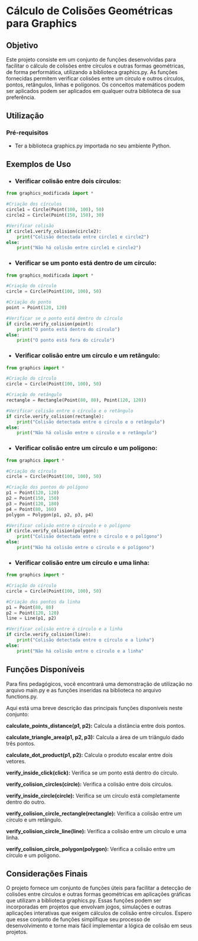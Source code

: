 
# Cálculo de Colisões Geométricas para Graphics

## Objetivo
Este projeto consiste em um conjunto de funções desenvolvidas para facilitar o cálculo de colisões entre círculos e outras formas geométricas, de forma performática, utilizando a biblioteca graphics.py. As funções fornecidas permitem verificar colisões entre um círculo e outros círculos, pontos, retângulos, linhas e polígonos. Os conceitos matemáticos podem ser aplicados podem ser aplicados em qualquer outra biblioteca de sua preferência.


## Utilização

### Pré-requisitos
- Ter a biblioteca graphics.py importada no seu ambiente Python.


## Exemplos de Uso

- ### Verificar colisão entre dois círculos:
````python
from graphics_modificada import *

#Criação dos círculos
circle1 = Circle(Point(100, 100), 50)
circle2 = Circle(Point(150, 150), 30)

#Verificar colisão
if circle1.verify_colision(circle2):
	print("Colisão detectada entre circle1 e circle2")
else:
	print("Não há colisão entre circle1 e circle2")
````

- ### Verificar se um ponto está dentro de um círculo:
````python
from graphics_modificada import *

#Criação do círculo
circle = Circle(Point(100, 100), 50) 

#Criação do ponto
point = Point(120, 120)

#Verificar se o ponto está dentro do círculo
if circle.verify_colision(point):
	print("O ponto está dentro do círculo")
else:
	print("O ponto está fora do círculo")
````

- ### Verificar colisão entre um círculo e um retângulo:
````python
from graphics import *

#Criação do círculo
circle = Circle(Point(100, 100), 50)

#Criação do retângulo
rectangle = Rectangle(Point(80, 80), Point(120, 120))

#Verificar colisão entre o círculo e o retângulo
if circle.verify_colision(rectangle):
	print("Colisão detectada entre o círculo e o retângulo")
else:
	print("Não há colisão entre o círculo e o retângulo")
````

- ### Verificar colisão entre um círculo e um polígono:

````python
from graphics import *

#Criação do círculo
circle = Circle(Point(100, 100), 50)

#Criação dos pontos do polígono
p1 = Point(120, 120)
p2 = Point(150, 150)
p3 = Point(120, 180)
p4 = Point(80, 160)
polygon = Polygon(p1, p2, p3, p4)

#Verificar colisão entre o círculo e o polígono
if circle.verify_colision(polygon):
	print("Colisão detectada entre o círculo e o polígono")
else:
	print("Não há colisão entre o círculo e o polígono")
````

- ### Verificar colisão entre um círculo e uma linha:
````python
from graphics import *

#Criação do círculo
circle = Circle(Point(100, 100), 50)

#Criação dos pontos da linha
p1 = Point(80, 80)
p2 = Point(120, 120)
line = Line(p1, p2)

#Verificar colisão entre o círculo e a linha
if circle.verify_colision(line):
	print("Colisão detectada entre o círculo e a linha")
else:
	print("Não há colisão entre o círculo e a linha"
````


## Funções Disponíveis
 Para fins pedagógicos, você encontrará uma demonstração de utilização no arquivo main.py e as funções inseridas na biblioteca no arquivo functions.py. 

Aqui está uma breve descrição das principais funções disponíveis neste conjunto:

**calculate_points_distance(p1, p2):** Calcula a distância entre dois pontos.

**calculate_triangle_area(p1, p2, p3):** Calcula a área de um triângulo dado três pontos.

**calculate_dot_product(p1, p2):** Calcula o produto escalar entre dois vetores.

**verify_inside_click(click):** Verifica se um ponto está dentro do círculo.

**verify_colision_circles(circle):** Verifica a colisão entre dois círculos.

**verify_inside_circle(circle):** Verifica se um círculo está completamente dentro do outro.

**verify_colision_circle_rectangle(rectangle):** Verifica a colisão entre um círculo e um retângulo.

**verify_colision_circle_line(line):** Verifica a colisão entre um círculo e uma linha.

**verify_colision_circle_polygon(polygon):** Verifica a colisão entre um círculo e um polígono.


## Considerações Finais
O projeto fornece um conjunto de funções úteis para facilitar a detecção de colisões entre círculos e outras formas geométricas em aplicações gráficas que utilizam a biblioteca graphics.py. Essas funções podem ser incorporadas em projetos que envolvam jogos, simulações e outras aplicações interativas que exigem cálculos de colisão entre círculos. Espero que esse conjunto de funções simplifique seu processo de desenvolvimento e torne mais fácil implementar a lógica de colisão em seus projetos.